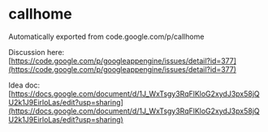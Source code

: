 # callhome
Automatically exported from code.google.com/p/callhome

Discussion here: [https://code.google.com/p/googleappengine/issues/detail?id=377](https://code.google.com/p/googleappengine/issues/detail?id=377)

Idea doc: [https://docs.google.com/document/d/1J_WxTsgy3RqFlKloG2xydJ3px58jQU2k1J9EirloLas/edit?usp=sharing](https://docs.google.com/document/d/1J_WxTsgy3RqFlKloG2xydJ3px58jQU2k1J9EirloLas/edit?usp=sharing)
